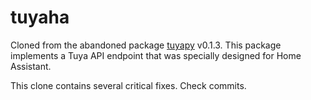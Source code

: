 # tuyaha

Cloned from the abandoned package [tuyapy](https://pypi.org/project/tuyapy/) v0.1.3. This package implements a Tuya
API endpoint that was specially designed for Home Assistant.

This clone contains several critical fixes. Check commits.
